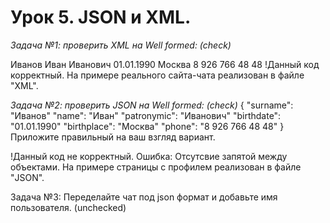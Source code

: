 # Урок 5. JSON и XML.

*Задача №1: проверить XML на Well formed: (check)*

<req>
    <surname>Иванов</surname>
    <name>Иван</name>
    <patronymic>Иванович</patronymic>
    <birthdate>01.01.1990</birthdate>
    <birthplace>Москва</birthplace>
    <phone>8 926 766 48 48</phone>
</req

!Данный код корректный. На примере реального сайта-чата реализован в файле "XML".


*Задача №2: проверить JSON на Well formed: (check)*
{
    "surname": "Иванов"
    "name": "Иван"
    "patronymic": "Иванович"
    "birthdate": "01.01.1990"
    "birthplace": "Москва"
    "phone": "8 926 766 48 48"
}
Приложите правильный на ваш взгляд вариант.

!Данный код не корректный. Ошибка: Отсутсвие запятой между объектами. На примере страницы с профилем реализован в файле "JSON".

Задача №3: Переделайте чат под json формат и добавьте имя пользователя. (unchecked)

